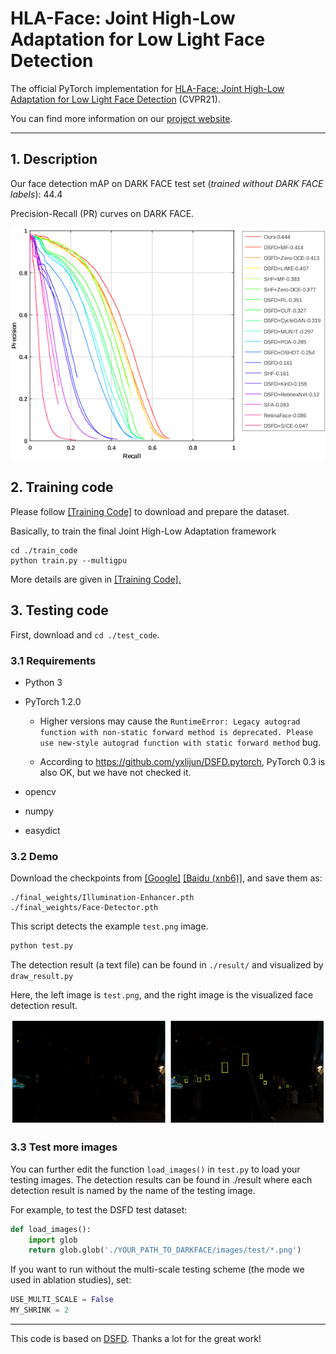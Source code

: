 # HLA-Face: Joint High-Low Adaptation for Low Light Face Detection

The official PyTorch implementation for [HLA-Face: Joint High-Low Adaptation for Low Light Face Detection](https://arxiv.org/abs/2104.01984) (CVPR21).

You can find more information on our [project website](https://daooshee.github.io/HLA-Face-Website/).

------



## 1. Description

Our face detection mAP on DARK FACE test set (*trained without DARK FACE labels*): 44.4

Precision-Recall (PR) curves on DARK FACE.

<img src="./figures/Comparison-Results.png" alt="Comparison-Results"/> 



## 2. Training code

Please follow [[Training Code]](https://github.com/daooshee/HLA-Face-Code/tree/main/train_code) to download and prepare the dataset.

Basically, to train the final Joint High-Low Adaptation framework

```
cd ./train_code
python train.py --multigpu
```

More details are given in [[Training Code].](https://github.com/daooshee/HLA-Face-Code/tree/main/train_code)



## 3. Testing code

First, download and `cd ./test_code`.



### 3.1 Requirements

- Python 3

- PyTorch 1.2.0

  - Higher versions may cause the `RuntimeError: Legacy autograd function with non-static forward method is deprecated. Please use new-style autograd function with static forward method` bug.

  - According to https://github.com/yxlijun/DSFD.pytorch, PyTorch 0.3 is also OK, but we have not checked it.

- opencv

- numpy

- easydict



### 3.2 Demo

Download the checkpoints from [[Google]](https://drive.google.com/drive/folders/1OQOqbf3OXhRZvRmIu9Bbg-rjKKLh4lHv?usp=sharing) [[Baidu (xnb6)]](https://pan.baidu.com/s/1kUnhuSUQ9g4d7jpO0doviA), and save them as:

```
./final_weights/Illumination-Enhancer.pth
./final_weights/Face-Detector.pth
```

This script detects the example `test.png` image. 

```bash
python test.py
```

The detection result (a text file) can be found in `./result/` and visualized by `draw_result.py`

Here, the left image is `test.png`, and the right image is the visualized face detection result.

 <img src="./figures/example.png" alt="test"/>



### 3.3 Test more images

You can further edit the function `load_images()` in `test.py` to load your testing images. The detection results can be found in ./result where each detection result is named by the name of the testing image.

For example, to test the DSFD test dataset:

```python
def load_images():
    import glob
    return glob.glob('./YOUR_PATH_TO_DARKFACE/images/test/*.png')
```

If you want to run without the multi-scale testing scheme (the mode we used in ablation studies), set:

```python
USE_MULTI_SCALE = False
MY_SHRINK = 2
```



------

This code is based on [DSFD](https://github.com/yxlijun/DSFD.pytorch). Thanks a lot for the great work!
